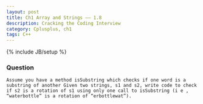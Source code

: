 ```yaml
---
layout: post
title: Ch1 Array and Strings —— 1.8
description: Cracking the Coding Interview
category: Cplusplus, ch1
tags: C++
---
```

{% include JB/setup %}

### Question

	Assume you have a method isSubstring which checks if one word is a substring of another Given two strings, s1 and s2, write code to check if s2 is a rotation of s1 using only one call to isSubstring (i e , “waterbottle” is a rotation of “erbottlewat”).